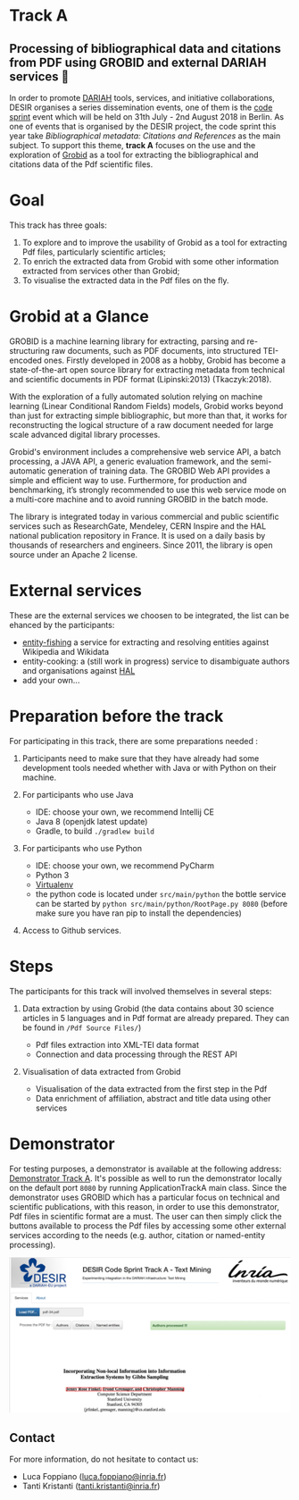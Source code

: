 #  Track A 
## Processing of bibliographical data and citations from PDF using GROBID and external DARIAH services :notebook_with_decorative_cover:

In order to promote [DARIAH](https://www.dariah.eu/activities/projects-and-affiliations/desir/) tools, services, and initiative collaborations, DESIR organises a series dissemination events, one of them is the [code sprint](https://desircodesprint.sciencesconf.org/) event which will be held on 31th July - 2nd August 2018 in Berlin. As one of events that is organised by the DESIR project, the code sprint this year take *Bibliographical metadata: Citations and References* as the main subject. To support this theme, **track A** focuses on the use and the exploration of [Grobid](https://github.com/kermitt2/grobid) as a tool for extracting the bibliographical and citations data of the Pdf scientific files. 

# Goal
This track has three goals: 
1) To explore and to improve the usability of Grobid as a tool for extracting Pdf files, particularly scientific articles; 
2) To enrich the extracted data from Grobid with some other information extracted from services other than Grobid; 
3) To visualise the extracted data in the Pdf files on the fly.  

# Grobid at a Glance
GROBID is a machine learning library for extracting, parsing and re-structuring raw documents, such as PDF documents, into structured TEI-encoded ones. 
Firstly developed in 2008 as a hobby, Grobid has become a state-of-the-art open source library for extracting metadata from technical and scientific documents in PDF format (Lipinski:2013) (Tkaczyk:2018).

With the exploration of a fully automated solution relying on machine learning (Linear Conditional Random Fields) models, Grobid works beyond than just for extracting simple bibliographic, but more than that, it works for reconstructing the logical structure of a raw document needed for large scale advanced digital library processes. 

Grobid's environment includes a comprehensive web service API, a batch processing, a JAVA API, a generic evaluation framework, and the semi-automatic generation of training data. The GROBID Web API provides a simple and efficient way to use. Furthermore, for production and benchmarking, it’s strongly recommended to use this web service mode on a multi-core machine and to avoid running GROBID in the batch mode.

The library is integrated today in various commercial and public scientific services such as ResearchGate, Mendeley, CERN Inspire and the HAL national publication repository in France. It is used on a daily basis by thousands of researchers and engineers. Since 2011, the library is open source under an Apache 2 license.

# External services
These are the external services we choosen to be integrated, the list can be ehanced by the participants: 
 - [entity-fishing](http://github.com/kermitt2/entity-fishing) a service for extracting and resolving entities against Wikipedia and Wikidata
 - entity-cooking: a (still work in progress) service to disambiguate authors and organisations against [HAL](http://hal.inria.fr)
 - add your own...

# Preparation before the track
For participating in this track, there are some preparations needed :
1) Participants need to make sure that they have already had some development tools needed whether with Java or with Python on their machine. 

2) For participants who use Java 
   * IDE: choose your own, we recommend Intellij CE
   * Java 8 (openjdk latest update)
   * Gradle, to build `./gradlew build` 

3) For participants who use Python
   * IDE: choose your own, we recommend PyCharm 
   * Python 3
   * [Virtualenv](https://virtualenv.pypa.io/en/stable/)
   * the python code is located under `src/main/python` the bottle service can be started by `python src/main/python/RootPage.py 8080` (before make sure you have ran pip to install the dependencies) 

4) Access to Github services.

# Steps
The participants for this track will involved themselves in several steps:
1) Data extraction by using Grobid (the data contains about 30 science articles in 5 languages and in Pdf format are already prepared. They can be found in `/Pdf Source Files/`)
   * Pdf files extraction into XML-TEI data format
   * Connection and data processing through the REST API
        
2) Visualisation of data extracted from Grobid 
   * Visualisation of the data extracted from the first step in the Pdf  
   * Data enrichment of affiliation, abstract and title data using other services
   
# Demonstrator 
For testing purposes, a demonstrator is available at the following address: [Demonstrator Track A](https://destracka.herokuapp.com/).
It's possible as well to run the demonstrator locally on the default port `8080` by running ApplicationTrackA main class.
Since the demonstrator uses GROBID which has a particular focus on technical and scientific publications, with this reason, in order to use this demonstrator, Pdf files in scientific format are a must.
The user can then simply click the buttons available to process the Pdf files by accessing some other external services according to the needs (e.g. author, citation or named-entity processing).

![TrackADemonstrator](doc/images/TrackADemonstratorResult.png)


## Contact
For more information, do not hesitate to contact us: 
- Luca Foppiano (<luca.foppiano@inria.fr>)
- Tanti Kristanti (<tanti.kristanti@inria.fr>)